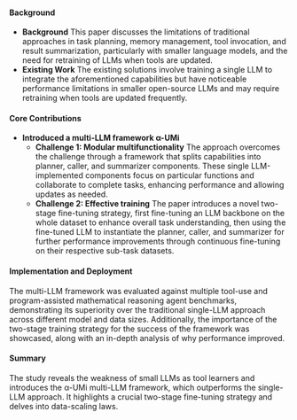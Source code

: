 #### Background
- **Background**
This paper discusses the limitations of traditional approaches in task planning, memory management, tool invocation, and result summarization, particularly with smaller language models, and the need for retraining of LLMs when tools are updated.
- **Existing Work**
The existing solutions involve training a single LLM to integrate the aforementioned capabilities but have noticeable performance limitations in smaller open-source LLMs and may require retraining when tools are updated frequently.

#### Core Contributions
  - **Introduced a multi-LLM framework α-UMi**
      - **Challenge 1: Modular multifunctionality**
          The approach overcomes the challenge through a framework that splits capabilities into planner, caller, and summarizer components. These single LLM-implemented components focus on particular functions and collaborate to complete tasks, enhancing performance and allowing updates as needed.
      - **Challenge 2: Effective training**
          The paper introduces a novel two-stage fine-tuning strategy, first fine-tuning an LLM backbone on the whole dataset to enhance overall task understanding, then using the fine-tuned LLM to instantiate the planner, caller, and summarizer for further performance improvements through continuous fine-tuning on their respective sub-task datasets.

#### Implementation and Deployment
The multi-LLM framework was evaluated against multiple tool-use and program-assisted mathematical reasoning agent benchmarks, demonstrating its superiority over the traditional single-LLM approach across different model and data sizes. Additionally, the importance of the two-stage training strategy for the success of the framework was showcased, along with an in-depth analysis of why performance improved.

#### Summary
The study reveals the weakness of small LLMs as tool learners and introduces the α-UMi multi-LLM framework, which outperforms the single-LLM approach. It highlights a crucial two-stage fine-tuning strategy and delves into data-scaling laws.